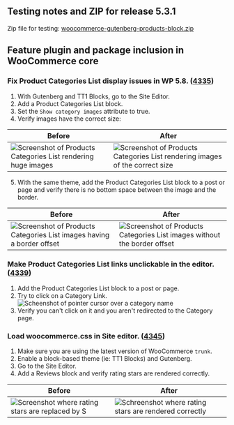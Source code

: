 ## Testing notes and ZIP for release 5.3.1

Zip file for testing: [woocommerce-gutenberg-products-block.zip](https://github.com/woocommerce/woocommerce-gutenberg-products-block/files/6654288/woocommerce-gutenberg-products-block.zip)

## Feature plugin and package inclusion in WooCommerce core

### Fix Product Categories List display issues in WP 5.8. ([4335](https://github.com/woocommerce/woocommerce-gutenberg-products-block/pull/4335))

1. With Gutenberg and TT1 Blocks, go to the Site Editor.
2. Add a Product Categories List block.
3. Set the `Show category images` attribute to true.
4. Verify images have the correct size:

| Before | After |
| --- | --- |
| ![Screenshot of Products Categories List rendering huge images](https://user-images.githubusercontent.com/3616980/121377547-b6fd2500-c942-11eb-8823-1dec7e8f4e72.png) | ![Screenshot of Products Categories List rendering images of the correct size](https://user-images.githubusercontent.com/3616980/121376793-1a3a8780-c942-11eb-914b-911192b07250.png) |

5. With the same theme, add the Product Categories List block to a post or page and verify there is no bottom space between the image and the border.

| Before | After |
| --- | --- |
| ![Screenshot of Products Categories List images having a border offset](https://user-images.githubusercontent.com/3616980/121377492-ac429000-c942-11eb-86ac-8075341ab1ac.png) | ![Screenshot of Products Categories List images without the border offset](https://user-images.githubusercontent.com/3616980/121376865-2c1c2a80-c942-11eb-9f6e-79c51bfa2a49.png) |

### Make Product Categories List links unclickable in the editor. ([4339](https://github.com/woocommerce/woocommerce-gutenberg-products-block/pull/4339))

1. Add the Product Categories List block to a post or page.
2. Try to click on a Category Link.<br>
![Scheenshot of pointer cursor over a category name](https://user-images.githubusercontent.com/3616980/121380040-d8f7a700-c944-11eb-98e1-24736043dc0a.png)
3. Verify you can't click on it and you aren't redirected to the Category page.

### Load woocommerce.css in Site editor. ([4345](https://github.com/woocommerce/woocommerce-gutenberg-products-block/pull/4345))

1. Make sure you are using the latest version of WooCommerce `trunk`.
2. Enable a block-based theme (ie: TT1 Blocks) and Gutenberg.
3. Go to the Site Editor.
4. Add a Reviews block and verify rating stars are rendered correctly.

| Before | After |
| --- | --- |
| ![Screenshot where rating stars are replaced by S](https://user-images.githubusercontent.com/3616980/121849894-3cd6f280-ccec-11eb-81e4-de37f47ef9d3.png) | ![Schreenshot where rating stars are rendered correctly](https://user-images.githubusercontent.com/3616980/121849806-1fa22400-ccec-11eb-9359-007a4c6dd8a7.png) |
